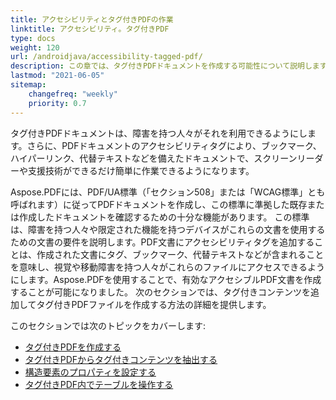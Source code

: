 ```yaml
---
title: アクセシビリティとタグ付きPDFの作業
linktitle: アクセシビリティ。タグ付きPDF
type: docs
weight: 120
url: /androidjava/accessibility-tagged-pdf/
description: この章では、タグ付きPDFドキュメントを作成する可能性について説明します。この機能により、構造化されたドキュメントにタグを追加できます。手頃なPDFを取得する方法について詳しく学びましょう。
lastmod: "2021-06-05"
sitemap:
    changefreq: "weekly"
    priority: 0.7
---
```


タグ付きPDFドキュメントは、障害を持つ人々がそれを利用できるようにします。さらに、PDFドキュメントのアクセシビリティタグにより、ブックマーク、ハイパーリンク、代替テキストなどを備えたドキュメントで、スクリーンリーダーや支援技術ができるだけ簡単に作業できるようになります。

Aspose.PDFには、PDF/UA標準（「セクション508」または「WCAG標準」とも呼ばれます）に従ってPDFドキュメントを作成し、この標準に準拠した既存または作成したドキュメントを確認するための十分な機能があります。
 この標準は、障害を持つ人々や限定された機能を持つデバイスがこれらの文書を使用するための文書の要件を説明します。PDF文書にアクセシビリティタグを追加することは、作成された文書にタグ、ブックマーク、代替テキストなどが含まれることを意味し、視覚や移動障害を持つ人々がこれらのファイルにアクセスできるようにします。Aspose.PDFを使用することで、有効なアクセシブルPDF文書を作成することが可能になりました。
次のセクションでは、タグ付きコンテンツを追加してタグ付きPDFファイルを作成する方法の詳細を提供します。

このセクションでは次のトピックをカバーします:

- [タグ付きPDFを作成する](/pdf/andriodjava/create-tagged-pdf-documents/)
- [タグ付きPDFからタグ付きコンテンツを抽出する](/pdf/androidjava/extract-tagged-content-from-tagged-pdfs/)
- [構造要素のプロパティを設定する](/pdf/androidjava/set-tagged-pdfs-element-properties/)
- [タグ付きPDF内でテーブルを操作する](/pdf/androidjava/working-with-table-in-tagged-pdfs/)